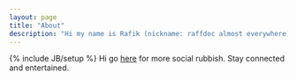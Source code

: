 ```yaml
---
layout: page
title: "About"
description: "Hi my name is Rafik (nickname: raffdoc almost everywhere)"
---
```

{% include JB/setup %}
Hi go [here](http://about.me/r.margaryan) for more social rubbish.
Stay connected and entertained.